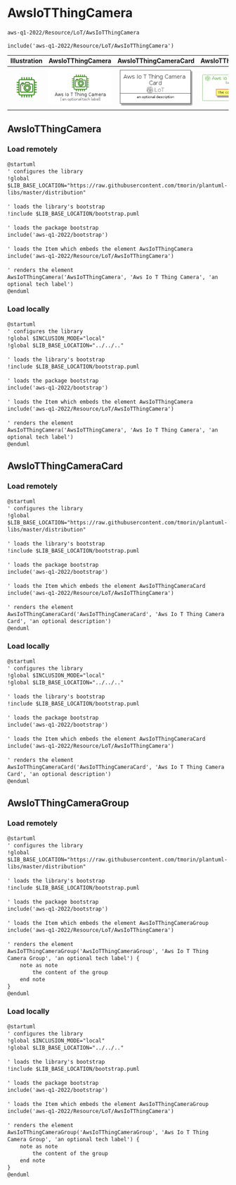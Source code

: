# AwsIoTThingCamera


```text
aws-q1-2022/Resource/LoT/AwsIoTThingCamera
```

```text
include('aws-q1-2022/Resource/LoT/AwsIoTThingCamera')
```



| Illustration | AwsIoTThingCamera | AwsIoTThingCameraCard | AwsIoTThingCameraGroup |
| :---: | :---: | :---: | :---: |
| ![illustration for Illustration](../../../aws-q1-2022/Resource/LoT/AwsIoTThingCamera.png) | ![illustration for AwsIoTThingCamera](../../../aws-q1-2022/Resource/LoT/AwsIoTThingCamera.Local.png) | ![illustration for AwsIoTThingCameraCard](../../../aws-q1-2022/Resource/LoT/AwsIoTThingCameraCard.Local.png) | ![illustration for AwsIoTThingCameraGroup](../../../aws-q1-2022/Resource/LoT/AwsIoTThingCameraGroup.Local.png) |




## AwsIoTThingCamera

### Load remotely
```plantuml
@startuml
' configures the library
!global $LIB_BASE_LOCATION="https://raw.githubusercontent.com/tmorin/plantuml-libs/master/distribution"

' loads the library's bootstrap
!include $LIB_BASE_LOCATION/bootstrap.puml

' loads the package bootstrap
include('aws-q1-2022/bootstrap')

' loads the Item which embeds the element AwsIoTThingCamera
include('aws-q1-2022/Resource/LoT/AwsIoTThingCamera')

' renders the element
AwsIoTThingCamera('AwsIoTThingCamera', 'Aws Io T Thing Camera', 'an optional tech label')
@enduml
```

### Load locally
```plantuml
@startuml
' configures the library
!global $INCLUSION_MODE="local"
!global $LIB_BASE_LOCATION="../../.."

' loads the library's bootstrap
!include $LIB_BASE_LOCATION/bootstrap.puml

' loads the package bootstrap
include('aws-q1-2022/bootstrap')

' loads the Item which embeds the element AwsIoTThingCamera
include('aws-q1-2022/Resource/LoT/AwsIoTThingCamera')

' renders the element
AwsIoTThingCamera('AwsIoTThingCamera', 'Aws Io T Thing Camera', 'an optional tech label')
@enduml
```

## AwsIoTThingCameraCard

### Load remotely
```plantuml
@startuml
' configures the library
!global $LIB_BASE_LOCATION="https://raw.githubusercontent.com/tmorin/plantuml-libs/master/distribution"

' loads the library's bootstrap
!include $LIB_BASE_LOCATION/bootstrap.puml

' loads the package bootstrap
include('aws-q1-2022/bootstrap')

' loads the Item which embeds the element AwsIoTThingCameraCard
include('aws-q1-2022/Resource/LoT/AwsIoTThingCamera')

' renders the element
AwsIoTThingCameraCard('AwsIoTThingCameraCard', 'Aws Io T Thing Camera Card', 'an optional description')
@enduml
```

### Load locally
```plantuml
@startuml
' configures the library
!global $INCLUSION_MODE="local"
!global $LIB_BASE_LOCATION="../../.."

' loads the library's bootstrap
!include $LIB_BASE_LOCATION/bootstrap.puml

' loads the package bootstrap
include('aws-q1-2022/bootstrap')

' loads the Item which embeds the element AwsIoTThingCameraCard
include('aws-q1-2022/Resource/LoT/AwsIoTThingCamera')

' renders the element
AwsIoTThingCameraCard('AwsIoTThingCameraCard', 'Aws Io T Thing Camera Card', 'an optional description')
@enduml
```

## AwsIoTThingCameraGroup

### Load remotely
```plantuml
@startuml
' configures the library
!global $LIB_BASE_LOCATION="https://raw.githubusercontent.com/tmorin/plantuml-libs/master/distribution"

' loads the library's bootstrap
!include $LIB_BASE_LOCATION/bootstrap.puml

' loads the package bootstrap
include('aws-q1-2022/bootstrap')

' loads the Item which embeds the element AwsIoTThingCameraGroup
include('aws-q1-2022/Resource/LoT/AwsIoTThingCamera')

' renders the element
AwsIoTThingCameraGroup('AwsIoTThingCameraGroup', 'Aws Io T Thing Camera Group', 'an optional tech label') {
    note as note
        the content of the group
    end note
}
@enduml
```

### Load locally
```plantuml
@startuml
' configures the library
!global $INCLUSION_MODE="local"
!global $LIB_BASE_LOCATION="../../.."

' loads the library's bootstrap
!include $LIB_BASE_LOCATION/bootstrap.puml

' loads the package bootstrap
include('aws-q1-2022/bootstrap')

' loads the Item which embeds the element AwsIoTThingCameraGroup
include('aws-q1-2022/Resource/LoT/AwsIoTThingCamera')

' renders the element
AwsIoTThingCameraGroup('AwsIoTThingCameraGroup', 'Aws Io T Thing Camera Group', 'an optional tech label') {
    note as note
        the content of the group
    end note
}
@enduml
```

